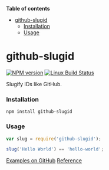 <!-- START doctoc generated TOC please keep comment here to allow auto update -->
<!-- DON'T EDIT THIS SECTION, INSTEAD RE-RUN doctoc TO UPDATE -->
**Table of contents**

- [github-slugid](#github-slugid)
    - [Installation](#installation)
    - [Usage](#usage)

<!-- END doctoc generated TOC please keep comment here to allow auto update -->

# github-slugid

[![NPM version](https://badge.fury.io/js/github-slugid.svg)](http://badge.fury.io/js/github-slugid)
[![Linux Build Status](https://travis-ci.org/SamyPesse/github-slugid.png?branch=master)](https://travis-ci.org/SamyPesse/github-slugid)

Slugify IDs like GitHub.

### Installation

```
npm install github-slugid
```

### Usage

```js
var slug = require('github-slugid');

slug('Hello World') == 'hello-world';
```

[Examples on GitHub](https://gist.github.com/SamyPesse/b3594cc813f026b3fd42)
[Reference](https://github.com/jch/html-pipeline/blob/master/lib/html/pipeline/toc_filter.rb)
